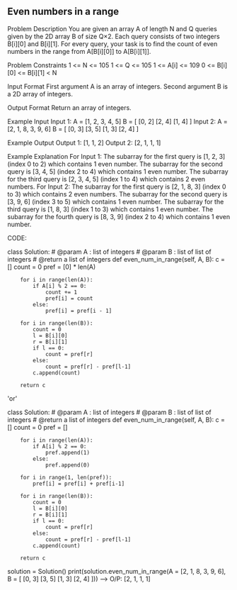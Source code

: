 ## Even numbers in a range

Problem Description
You are given an array A of length N and Q queries given by the 2D array B of size Q×2.
Each query consists of two integers B[i][0] and B[i][1].
For every query, your task is to find the count of even numbers in the range from A[B[i][0]] to A[B[i][1]].

Problem Constraints
1 <= N <= 105
1 <= Q <= 105
1 <= A[i] <= 109
0 <= B[i][0] <= B[i][1] < N

Input Format
First argument A is an array of integers.
Second argument B is a 2D array of integers.

Output Format
Return an array of integers.

Example Input
Input 1:
A = [1, 2, 3, 4, 5]
B = [   [0, 2] 
        [2, 4]
        [1, 4]   ]
Input 2:
A = [2, 1, 8, 3, 9, 6]
B = [   [0, 3]
        [3, 5]
        [1, 3] 
        [2, 4]   ]

Example Output
Output 1:
[1, 1, 2]
Output 2:
[2, 1, 1, 1]

Example Explanation
For Input 1:
The subarray for the first query is [1, 2, 3] (index 0 to 2) which contains 1 even number.
The subarray for the second query is [3, 4, 5] (index 2 to 4) which contains 1 even number.
The subarray for the third query is [2, 3, 4, 5] (index 1 to 4) which contains 2 even numbers.
For Input 2:
The subarray for the first query is [2, 1, 8, 3] (index 0 to 3) which contains 2 even numbers.
The subarray for the second query is [3, 9, 6] (index 3 to 5) which contains 1 even number.
The subarray for the third query is [1, 8, 3] (index 1 to 3) which contains 1 even number.
The subarray for the fourth query is [8, 3, 9] (index 2 to 4) which contains 1 even number.

CODE:

class Solution:
    # @param A : list of integers
    # @param B : list of list of integers
    # @return a list of integers
    def even_num_in_range(self, A, B):
        c = []
        count = 0
        pref = [0] * len(A)
            
        for i in range(len(A)):
            if A[i] % 2 == 0:
                count += 1
                pref[i] = count
            else:
                pref[i] = pref[i - 1]
            
        for i in range(len(B)):
            count = 0
            l = B[i][0]
            r = B[i][1]
            if l == 0:
                count = pref[r]
            else:
                count = pref[r] - pref[l-1]
            c.append(count)
             
        return c

'or'

class Solution:
    # @param A : list of integers
    # @param B : list of list of integers
    # @return a list of integers
    def even_num_in_range(self, A, B):
        c = []
        count = 0
        pref = []
             
        for i in range(len(A)):
            if A[i] % 2 == 0:
                pref.append(1)
            else:
                pref.append(0)
        
        for i in range(1, len(pref)):
            pref[i] = pref[i] + pref[i-1]
        
        for i in range(len(B)):
            count = 0
            l = B[i][0]
            r = B[i][1]
            if l == 0:
                count = pref[r]
            else:
                count = pref[r] - pref[l-1]
            c.append(count)
             
        return c
                
             
solution =  Solution()
print(solution.even_num_in_range(A = [2, 1, 8, 3, 9, 6],
                                 B = [   [0, 3]
                                         [3, 5]
                                         [1, 3] 
                                         [2, 4]   ]))      -->  O/P: [2, 1, 1, 1]
